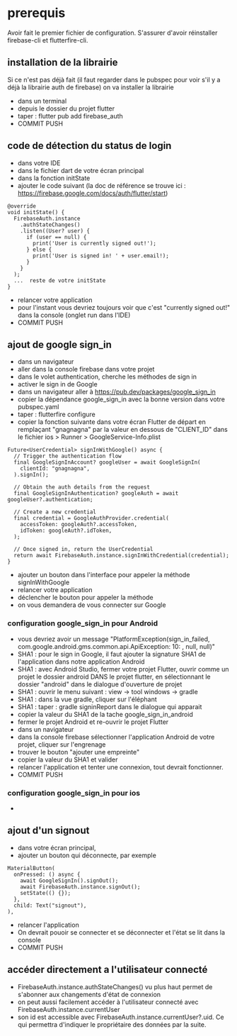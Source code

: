 # prerequis

Avoir fait le premier fichier de configuration. S'assurer d'avoir réinstaller firebase-cli et flutterfire-cli.

## installation de la librairie

Si ce n'est pas déjà fait (il faut regarder dans le pubspec pour voir s'il y a déjà la librairie auth de firebase) on va installer la librairie
- dans un terminal
- depuis le dossier du projet flutter
- taper : flutter pub add firebase_auth
- COMMIT PUSH

## code de détection du status de login

- dans votre IDE
- dans le fichier dart de votre écran principal
- dans la fonction initState
- ajouter le code suivant (la doc de référence se trouve ici : https://firebase.google.com/docs/auth/flutter/start)

```
@override
void initState() {
  FirebaseAuth.instance
    .authStateChanges()
    .listen((User? user) {
      if (user == null) {
        print('User is currently signed out!');
      } else {
        print('User is signed in! ' + user.email!);
      }
    }
  );
  ...  reste de votre initState
}
```

- relancer votre application
- pour l'instant vous devriez toujours voir que c'est "currently signed out!" dans la console (onglet run dans l'IDE)
- COMMIT PUSH

## ajout de google sign_in

- dans un navigateur 
- aller dans la console firebase dans votre projet
- dans le volet authentication, cherche les méthodes de sign in
- activer le sign in de Google
- dans un navigateur aller à https://pub.dev/packages/google_sign_in
- copier la dépendance google_sign_in avec la bonne version dans votre pubspec.yaml
- taper : flutterfire configure
- copier la fonction suivante dans votre écran Flutter de départ en remplaçant "gnagnagna" par la valeur en dessous de "CLIENT_ID" dans le fichier ios > Runner > GoogleService-Info.plist

```
Future<UserCredential> signInWithGoogle() async {
  // Trigger the authentication flow
  final GoogleSignInAccount? googleUser = await GoogleSignIn(
    clientId: "gnagnagna",
  ).signIn();

  // Obtain the auth details from the request
  final GoogleSignInAuthentication? googleAuth = await googleUser?.authentication;

  // Create a new credential
  final credential = GoogleAuthProvider.credential(
    accessToken: googleAuth?.accessToken,
    idToken: googleAuth?.idToken,
  );

  // Once signed in, return the UserCredential
  return await FirebaseAuth.instance.signInWithCredential(credential);
}
```

- ajouter un bouton dans l'interface pour appeler la méthode signInWithGoogle
- relancer votre application
- déclencher le bouton pour appeler la méthode
- on vous demandera de vous connecter sur Google 

### configuration google_sign_in pour Android

- vous devriez avoir un message "PlatformException(sign_in_failed, com.google.android.gms.common.api.ApiException: 10: , null, null)"
- SHA1 : pour le sign in Google, il faut ajouter la signature SHA1 de l'application dans notre application Android
- SHA1 : avec Android Studio, fermer votre projet Flutter, ouvrir comme un projet le dossier android DANS le projet flutter, en sélectionnant le dossier "android" dans le dialogue d'ouverture de projet
- SHA1 : ouvrir le menu suivant : view -> tool windows -> gradle
- SHA1 : dans la vue gradle, cliquer sur l'éléphant
- SHA1 : taper : gradle signinReport dans le dialogue qui apparait
- copier la valeur du SHA1 de la tache google_sign_in_android
- fermer le projet Android et re-ouvrir le projet Flutter
- dans un navigateur
- dans la console firebase sélectionner l'application Android de votre projet, cliquer sur l'engrenage
- trouver le bouton "ajouter une empreinte"
- copier la valeur du SHA1 et valider
- relancer l'application et tenter une connexion, tout devrait fonctionner. 
- COMMIT PUSH

### configuration google_sign_in pour ios

- 

## ajout d'un signout

- dans votre écran principal,
- ajouter un bouton qui déconnecte, par exemple
```
MaterialButton(
  onPressed: () async {
    await GoogleSignIn().signOut();
    await FirebaseAuth.instance.signOut();
    setState(() {});
  },
  child: Text("signout"),
),
```
- relancer l'application
- On devrait pouoir se connecter et se déconnecter et l'état se lit dans la console
- COMMIT PUSH

## accéder directement a l'utilisateur connecté

- FirebaseAuth.instance.authStateChanges() vu plus haut permet de s'abonner aux changements d'état de connexion
- on peut aussi facilement accéder à l'utilisateur connecté avec FirebaseAuth.instance.currentUser
- son id est accessible avec FirebaseAuth.instance.currentUser?.uid. Ce qui permettra d'indiquer le propriétaire des données par la suite.
